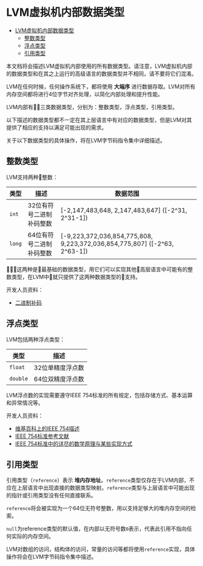 # LVM虚拟机内部数据类型

- [LVM虚拟机内部数据类型](#lvm%E8%99%9A%E6%8B%9F%E6%9C%BA%E5%86%85%E9%83%A8%E6%95%B0%E6%8D%AE%E7%B1%BB%E5%9E%8B)
    - [整数类型](#%E6%95%B4%E6%95%B0%E7%B1%BB%E5%9E%8B)
    - [浮点类型](#%E6%B5%AE%E7%82%B9%E7%B1%BB%E5%9E%8B)
    - [引用类型](#%E5%BC%95%E7%94%A8%E7%B1%BB%E5%9E%8B)

本文档将会描述LVM虚拟机内部使用的所有数据类型。请注意，LVM虚拟机内部的数据类型和在其之上运行的高级语言的数据类型并不相同，请不要将它们混淆。

LVM在任何时候，任何操作系统下，都将使用 **大端序** 进行数据存取。LVM对所有内存空间都将进行4位字节对齐处理，以简化内部处理和提升性能。

LVM内部有三类数据类型，分别为：整数类型，浮点类型，引用类型。

以下描述的数据类型都不一定在其上层语言中有对应的数据类型，但是LVM对其提供了相应的支持以满足可能出现的需求。

关于以下数据类型的具体操作，将在LVM字节码指令集中详细描述。

## 整数类型

LVM支持两种整数：

| 类型   | 描述                     | 数据范围                                                                  |
| ------ | ------------------------ | ------------------------------------------------------------------------- |
| `int`  | 32位有符号二进制补码整数 | [-2,147,483,648, 2,147,483,647] ([-2^31, 2^31-1])                         |
| `long` | 64位有符号二进制补码整数 | [-9,223,372,036,854,775,808, 9,223,372,036,854,775,807] ([-2^63, 2^63-1]) |

这两种是最基础的数据类型，用它们可以实现其他高层语言中可能有的整数类型，在LVM中就只提供了这两种数据类型的支持。

开发人员资料：

- [二进制补码](https://zh.wikipedia.org/wiki/%E4%BA%8C%E8%A3%9C%E6%95%B8)

## 浮点类型

LVM包括两种浮点类型：

| 类型     | 描述             |
| -------- | ---------------- |
| `float`  | 32位单精度浮点数 |
| `double` | 64位双精度浮点数 |

LVM浮点数的实现需要遵守IEEE 754标准的所有规定，包括存储方式、基本运算和异常情况等。

开发人员资料：

- [维基百科上的IEEE 754描述](https://zh.wikipedia.org/wiki/IEEE_754)
- [IEEE 754标准参考文献](https://web.archive.org/web/20070505021348/http://babbage.cs.qc.edu/courses/cs341/IEEE-754references.html)
- [IEEE 754标准中的详尽的数学原理与某些实现方式](https://docs.oracle.com/cd/E19957-01/806-3568/ncg_goldberg.html)

## 引用类型

引用类型（`reference`）表示 **堆内存地址**。`reference`类型仅存在于LVM内部，不应在上层语言中出现直接的数据类型映射。`reference`类型与上层语言中可能出现的指针或引用类型没有任何直接联系。

`reference`将会被实现为一个64位无符号整数，用以支持足够大的堆内存空间的检索。

`null`为reference类型的默认值，在内部以无符号数`0`表示，代表此引用不指向任何实际的内存空间。

LVM对数组的访问，结构体的访问，常量的访问等都将使用`reference`实现，具体操作将会在LVM字节码指令集中描述。